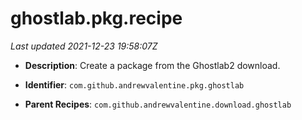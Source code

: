 # ghostlab.pkg.recipe

_Last updated 2021-12-23 19:58:07Z_

- **Description**: Create a package from the Ghostlab2 download.

- **Identifier**: `com.github.andrewvalentine.pkg.ghostlab`

- **Parent Recipes**: `com.github.andrewvalentine.download.ghostlab`